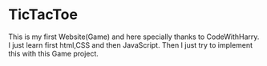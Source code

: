 # TicTacToe
This is my first Website(Game) and here specially thanks to CodeWithHarry.
I just learn first html,CSS and then JavaScript.
Then I just try to implement this with this Game project.
